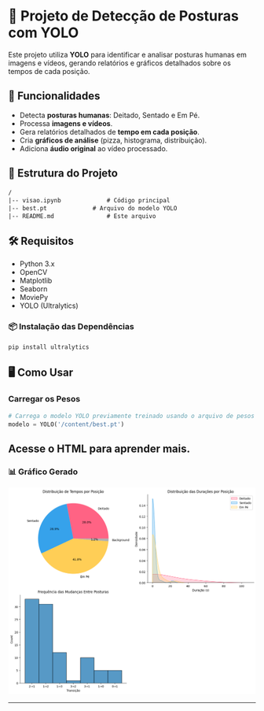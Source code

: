 # 📌 Projeto de Detecção de Posturas com YOLO

Este projeto utiliza **YOLO** para identificar e analisar posturas humanas em imagens e vídeos, gerando relatórios e gráficos detalhados sobre os tempos de cada posição.

## 🚀 Funcionalidades
- Detecta **posturas humanas**: Deitado, Sentado e Em Pé.
- Processa **imagens e vídeos**.
- Gera relatórios detalhados de **tempo em cada posição**.
- Cria **gráficos de análise** (pizza, histograma, distribuição).
- Adiciona **áudio original** ao vídeo processado.

## 📂 Estrutura do Projeto
```
/
|-- visao.ipynb             # Código principal
|-- best.pt             # Arquivo do modelo YOLO
|-- README.md               # Este arquivo
```

## 🛠️ Requisitos
- Python 3.x
- OpenCV
- Matplotlib
- Seaborn
- MoviePy
- YOLO (Ultralytics)

### 📦 Instalação das Dependências
```bash
pip install ultralytics
```

## 🖥️ Como Usar

### Carregar os Pesos

```python
# Carrega o modelo YOLO previamente treinado usando o arquivo de pesos "best.pt"
modelo = YOLO('/content/best.pt')
```

## Acesse o HTML para aprender mais.

### 📊 Gráfico Gerado
![Gráfico de Posturas](git_visao.png)

---

